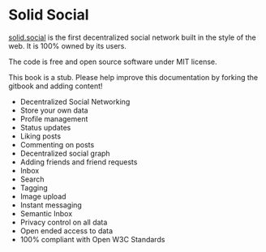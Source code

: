 Solid Social
=======



[solid.social](https://solid.social/) is the first decentralized social network built in the style of the web.  It is 100% owned by its users.

The code is free and open source software under MIT license.

This book is a stub.  Please help improve this documentation by forking the gitbook and adding content!

* Decentralized Social Networking
* Store your own data
* Profile management
* Status updates
* Liking posts
* Commenting on posts
* Decentralized social graph
* Adding friends and friend requests
* Inbox
* Search
* Tagging
* Image upload
* Instant messaging
* Semantic Inbox
* Privacy control on all data
* Open ended access to data
* 100% compliant with Open W3C Standards


